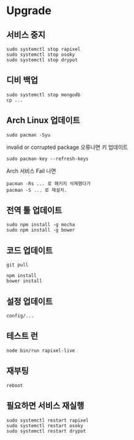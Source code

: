# Upgrade

## 서비스 중지

    sudo systemctl stop rapixel
    sudo systemctl stop osoky
    sudo systemctl stop drypot

## 디비 백업

    sudo systemctl stop mongodb
    cp ...

## Arch Linux 업데이트

    sudo pacman -Syu

invalid or corrupted package 오류나면 키 업데이트

    sudo pacman-key --refresh-keys

Arch 서비스 Fail 나면

    pacman -Rs ... 로 패키지 삭제했다가
    pacman -S ... 로 재설치.

## 전역 툴 업데이트

    sudo npm install -g mocha
    sudo npm install -g bower

## 코드 업데이트

    git pull
    
    npm install
    bower install

## 설정 업데이트

    config/...

## 테스트 런

    node bin/run rapixel-live

## 재부팅

    reboot

## 필요하면 서비스 재실행

    sudo systemctl restart rapixel
    sudo systemctl restart osoky
    sudo systemctl restart drypot
